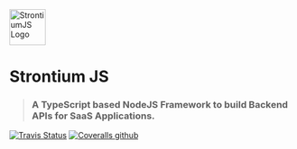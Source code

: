 <img alt="StrontiumJS Logo" src="https://raw.githubusercontent.com/StrontiumJS/Framework/master/assets/logos/Logo%402x.png" width="64">

# Strontium JS

> ### A TypeScript based NodeJS Framework to build Backend APIs for SaaS Applications.

[![Travis Status](https://img.shields.io/travis/strontiumjs/framework.svg)]()
[![Coveralls github](https://img.shields.io/coveralls/github/strontium/framework.svg)]()
